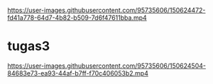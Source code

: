 

https://user-images.githubusercontent.com/95735606/150624472-fd41a778-64d7-4b82-b509-7d6f47611bba.mp4

# tugas3

https://user-images.githubusercontent.com/95735606/150624504-84683e73-ea93-44af-b7ff-f70c406053b2.mp4


